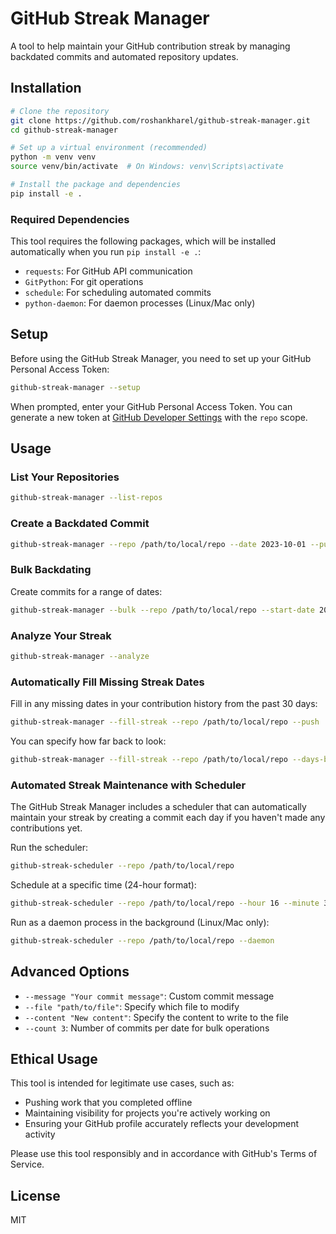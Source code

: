 # GitHub Streak Manager

A tool to help maintain your GitHub contribution streak by managing backdated commits and automated repository updates.

## Installation

```bash
# Clone the repository
git clone https://github.com/roshankharel/github-streak-manager.git
cd github-streak-manager

# Set up a virtual environment (recommended)
python -m venv venv
source venv/bin/activate  # On Windows: venv\Scripts\activate

# Install the package and dependencies
pip install -e .
```

### Required Dependencies

This tool requires the following packages, which will be installed automatically when you run `pip install -e .`:

- `requests`: For GitHub API communication
- `GitPython`: For git operations
- `schedule`: For scheduling automated commits
- `python-daemon`: For daemon processes (Linux/Mac only)

## Setup

Before using the GitHub Streak Manager, you need to set up your GitHub Personal Access Token:

```bash
github-streak-manager --setup
```

When prompted, enter your GitHub Personal Access Token. You can generate a new token at [GitHub Developer Settings](https://github.com/settings/tokens) with the `repo` scope.

## Usage

### List Your Repositories

```bash
github-streak-manager --list-repos
```

### Create a Backdated Commit

```bash
github-streak-manager --repo /path/to/local/repo --date 2023-10-01 --push
```

### Bulk Backdating

Create commits for a range of dates:

```bash
github-streak-manager --bulk --repo /path/to/local/repo --start-date 2023-09-01 --end-date 2023-09-30 --count 2 --push
```

### Analyze Your Streak

```bash
github-streak-manager --analyze
```

### Automatically Fill Missing Streak Dates

Fill in any missing dates in your contribution history from the past 30 days:

```bash
github-streak-manager --fill-streak --repo /path/to/local/repo --push
```

You can specify how far back to look:

```bash
github-streak-manager --fill-streak --repo /path/to/local/repo --days-back 60 --push
```

### Automated Streak Maintenance with Scheduler

The GitHub Streak Manager includes a scheduler that can automatically maintain your streak by creating a commit each day if you haven't made any contributions yet.

Run the scheduler:

```bash
github-streak-scheduler --repo /path/to/local/repo
```

Schedule at a specific time (24-hour format):

```bash
github-streak-scheduler --repo /path/to/local/repo --hour 16 --minute 30
```

Run as a daemon process in the background (Linux/Mac only):

```bash
github-streak-scheduler --repo /path/to/local/repo --daemon
```

## Advanced Options

- `--message "Your commit message"`: Custom commit message
- `--file "path/to/file"`: Specify which file to modify
- `--content "New content"`: Specify the content to write to the file
- `--count 3`: Number of commits per date for bulk operations

## Ethical Usage

This tool is intended for legitimate use cases, such as:
- Pushing work that you completed offline
- Maintaining visibility for projects you're actively working on
- Ensuring your GitHub profile accurately reflects your development activity

Please use this tool responsibly and in accordance with GitHub's Terms of Service.

## License

MIT



